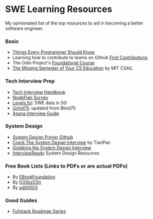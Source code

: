 # SWE Learning Resources

My opinionated list of the top resources to aid in becoming a better software engineer.

### Basic

- [Things Every Programmer Should Know](https://github.com/mtdvio/every-programmer-should-know)
- Learning how to contribute to teams on Github [First Contributions](https://github.com/firstcontributions/first-contributions)
- The Odin Project's [Foundational Course](https://www.theodinproject.com/paths/foundations/courses/foundations)
- [The Missing Semester of Your CS Education](https://missing.csail.mit.edu/) by MIT CSAIL

### Tech Interview Prep

- [Tech Interview Handbook](https://www.techinterviewhandbook.org/)
- [NodeFlair Survey](https://singaporeglobalnetwork.gov.sg/wp-content/uploads/2022/02/Tech-Talent-Compensation-Report-NodeFlair-Quest-Ventures.pdf)
- [Levels.fyi](https://www.levels.fyi/Salaries/Software-Engineer/Singapore/): SWE data in SG
- [Grind75](https://www.techinterviewhandbook.org/grind75): updated from Blind75
- [Asana Interview Guide](https://docs.google.com/document/d/1wVUna6BgzBm8l8iMgrbcKAToSNAUe2c6o65D8kR5i8U/edit#)

### System Design

- [System Design Primer Github](https://github.com/donnemartin/system-design-primer)
- [Crack The System Design Interview](https://tianpan.co/notes/2016-02-13-crack-the-system-design-interview) by TianPan
- [Grokking the System Design Interview](https://akshay-iyangar.github.io/system-design/)
- [InterviewReady](https://github.com/InterviewReady/system-design-resources) System Design Resources

### Free Book Lists (Links to PDFs or are actual PDFs)

- By [EBookFoundation](https://github.com/EbookFoundation/free-programming-books)
- By [G33kzD3n](https://github.com/G33kzD3n/Catalogue)
- By [adit0503](https://github.com/adit0503/Reading_Books)

### Good Guides

- [Fullstack Roadmap Series](https://github.com/zachgoll/fullstack-roadmap-series)
